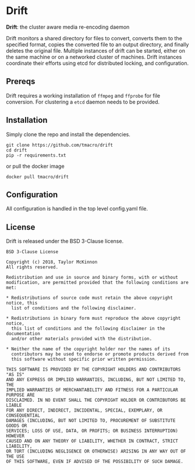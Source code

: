 # Drift 

**Drift**: the cluster aware media re-encoding daemon

Drift monitors a shared directory for files to convert, converts them to the specified format, copies the converted file to an output directory, and finally deletes the original file. Multiple instances of drift can be started, either on the same machine or on a networked cluster of machines. Drift instances coordinate their efforts using etcd for distributed locking, and configuration.

## Prereqs

Drift requires a working installation of `ffmpeg` and `ffprobe` for file conversion. For clustering a `etcd` daemon needs to be provided.

## Installation

Simply clone the repo and install the dependencies.
```
git clone https://github.com/tmacro/drift
cd drift
pip -r requirements.txt
```
or pull the docker image
```
docker pull tmacro/drift
```

## Configuration

All configuration is handled in the top level config.yaml file.


## License

Drift is released under the BSD 3-Clause license.

```
BSD 3-Clause License

Copyright (c) 2018, Taylor McKinnon
All rights reserved.

Redistribution and use in source and binary forms, with or without
modification, are permitted provided that the following conditions are met:

* Redistributions of source code must retain the above copyright notice, this
  list of conditions and the following disclaimer.

* Redistributions in binary form must reproduce the above copyright notice,
  this list of conditions and the following disclaimer in the documentation
  and/or other materials provided with the distribution.

* Neither the name of the copyright holder nor the names of its
  contributors may be used to endorse or promote products derived from
  this software without specific prior written permission.

THIS SOFTWARE IS PROVIDED BY THE COPYRIGHT HOLDERS AND CONTRIBUTORS "AS IS"
AND ANY EXPRESS OR IMPLIED WARRANTIES, INCLUDING, BUT NOT LIMITED TO, THE
IMPLIED WARRANTIES OF MERCHANTABILITY AND FITNESS FOR A PARTICULAR PURPOSE ARE
DISCLAIMED. IN NO EVENT SHALL THE COPYRIGHT HOLDER OR CONTRIBUTORS BE LIABLE
FOR ANY DIRECT, INDIRECT, INCIDENTAL, SPECIAL, EXEMPLARY, OR CONSEQUENTIAL
DAMAGES (INCLUDING, BUT NOT LIMITED TO, PROCUREMENT OF SUBSTITUTE GOODS OR
SERVICES; LOSS OF USE, DATA, OR PROFITS; OR BUSINESS INTERRUPTION) HOWEVER
CAUSED AND ON ANY THEORY OF LIABILITY, WHETHER IN CONTRACT, STRICT LIABILITY,
OR TORT (INCLUDING NEGLIGENCE OR OTHERWISE) ARISING IN ANY WAY OUT OF THE USE
OF THIS SOFTWARE, EVEN IF ADVISED OF THE POSSIBILITY OF SUCH DAMAGE.
```
